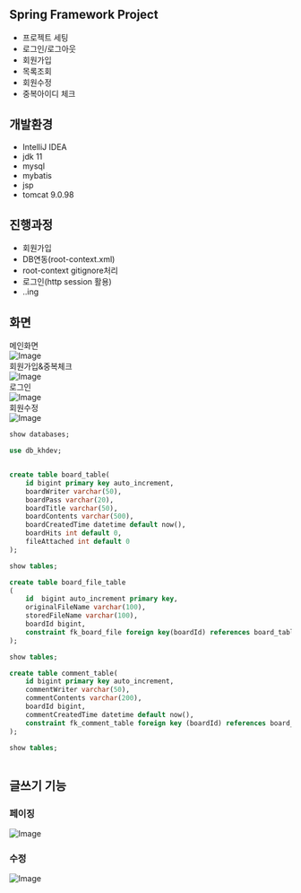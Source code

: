## Spring Framework Project
- 프로젝트 세팅
- 로그인/로그아웃
- 회원가입
- 목록조회
- 회원수정
- 중복아이디 체크


## 개발환경
- IntelliJ IDEA
- jdk 11
- mysql
- mybatis
- jsp
- tomcat 9.0.98


## 진행과정
- 회원가입
- DB연동(root-context.xml)
- root-context gitignore처리
- 로그인(http session 활용)
- ..ing

## 화면
메인화면<br>
![Image](https://github.com/user-attachments/assets/66c5c81f-3490-49f5-9292-df577c058695)
<br>
회원가입&중복체크<br>
![Image](https://github.com/user-attachments/assets/c763d315-b365-47fa-89aa-6d2c34448cc7)
<br>
로그인<br>
![Image](https://github.com/user-attachments/assets/d3bd1358-c63d-4a5f-a95e-01bfed16c5aa)
<br>
회원수정<br>
![Image](https://github.com/user-attachments/assets/b4d51ecb-2d30-4b98-ba67-26d2fcce86de)


```sql
show databases;

use db_khdev;


create table board_table(
    id bigint primary key auto_increment,
    boardWriter varchar(50),
    boardPass varchar(20),
    boardTitle varchar(50),
    boardContents varchar(500),
    boardCreatedTime datetime default now(),
    boardHits int default 0,
    fileAttached int default 0
);

show tables;

create table board_file_table
(
    id	bigint auto_increment primary key,
    originalFileName varchar(100),
    storedFileName varchar(100),
    boardId bigint,
    constraint fk_board_file foreign key(boardId) references board_table(id) on delete cascade
);

show tables;

create table comment_table(
    id bigint primary key auto_increment,
    commentWriter varchar(50),
    commentContents varchar(200),
    boardId bigint,
    commentCreatedTime datetime default now(),
    constraint fk_comment_table foreign key (boardId) references board_table(id) on delete cascade
);

show tables;



```

## 글쓰기 기능

### 페이징<br>
![Image](https://github.com/user-attachments/assets/84c55442-3fa5-4855-b918-a29ed4a387e1)<br>

### 수정
![Image](https://github.com/user-attachments/assets/ec9eb018-249c-46a4-b2af-b724acde1e69)